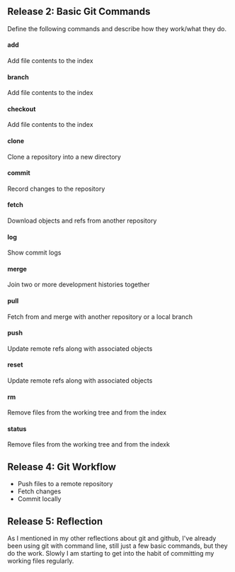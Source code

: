 ## Release 2: Basic Git Commands
Define the following commands and describe how they work/what they do.


#### add
  Add file contents to the index

#### branch
  Add file contents to the index

#### checkout
  Add file contents to the index

#### clone
  Clone a repository into a new directory

#### commit
  Record changes to the repository

#### fetch
  Download objects and refs from another repository

#### log
  Show commit logs
#### merge
  Join two or more development histories together

#### pull
  Fetch from and merge with another repository or a local branch

#### push
  Update remote refs along with associated objects


#### reset
  Update remote refs along with associated objects


#### rm
 Remove files from the working tree and from the index

#### status
  Remove files from the working tree and from the indexk


## Release 4: Git Workflow

- Push files to a remote repository
- Fetch changes
- Commit locally

## Release 5: Reflection

As I mentioned in my other reflections about git and github, I've already been using git with command line, still just a few basic commands, but they do the work. Slowly I am starting to get into the habit of committing my working files regularly.